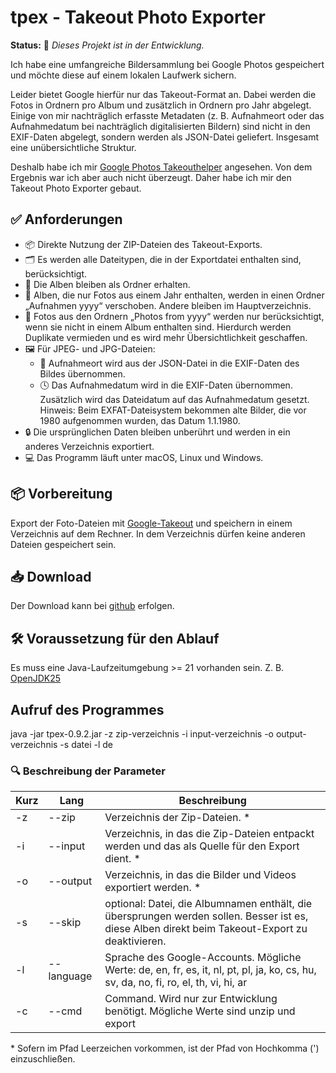 # tpex - Takeout Photo Exporter

**Status:** 🚧 _Dieses Projekt ist in der Entwicklung._

Ich habe eine umfangreiche Bildersammlung bei Google Photos gespeichert und möchte diese auf einem lokalen Laufwerk sichern.

Leider bietet Google hierfür nur das Takeout-Format an. Dabei werden die Fotos in Ordnern pro Album und zusätzlich in Ordnern pro Jahr abgelegt. Einige von mir nachträglich erfasste Metadaten (z. B. Aufnahmeort oder das Aufnahmedatum bei nachträglich digitalisierten Bildern) sind nicht in den EXIF-Daten abgelegt, sondern werden als JSON-Datei geliefert. Insgesamt eine unübersichtliche Struktur.

Deshalb habe ich mir  [Google Photos Takeouthelper](https://github.com/TheLastGimbus/GooglePhotosTakeoutHelper) angesehen. Von dem Ergebnis war ich aber auch nicht überzeugt. Daher habe ich mir den Takeout Photo Exporter gebaut.

## ✅ Anforderungen
- 📦 Direkte Nutzung der ZIP-Dateien des Takeout-Exports.
- 🗂️ Es werden alle Dateitypen, die in der Exportdatei enthalten sind, berücksichtigt.
- 📁 Die Alben bleiben als Ordner erhalten.
- 📅 Alben, die nur Fotos aus einem Jahr enthalten, werden in einen Ordner „Aufnahmen yyyy“ verschoben. Andere bleiben im Hauptverzeichnis.
- 🧹 Fotos aus den Ordnern „Photos from yyyy“ werden nur berücksichtigt, wenn sie nicht in einem Album enthalten sind. Hierdurch werden Duplikate vermieden und es wird mehr Übersichtlichkeit geschaffen.
- 🖼️ Für JPEG- und JPG-Dateien:
  - 📍 Aufnahmeort wird aus der JSON-Datei in die EXIF-Daten des Bildes übernommen.
  - 🕓 Das Aufnahmedatum wird in die EXIF-Daten übernommen. Zusätzlich wird das Dateidatum auf das Aufnahmedatum gesetzt. Hinweis: Beim EXFAT-Dateisystem bekommen alte Bilder, die vor 1980 aufgenommen wurden, das Datum 1.1.1980.
- 🔒 Die ursprünglichen Daten bleiben unberührt und werden in ein anderes Verzeichnis exportiert.
- 💻 Das Programm läuft unter macOS, Linux und Windows.

## 📦 Vorbereitung
Export der Foto-Dateien mit [Google-Takeout](https://support.google.com/accounts/answer/9666875?hl=de) und speichern in einem Verzeichnis auf dem Rechner. In dem Verzeichnis dürfen keine anderen Dateien gespeichert sein.

## 📥 Download 
Der Download kann bei [github](https://github.com/heinerjost/tpex/tags) erfolgen.

## 🛠️ Voraussetzung für den Ablauf
Es muss eine Java-Laufzeitumgebung >= 21 vorhanden sein. Z. B. [OpenJDK25](https://jdk.java.net/25/)

## Aufruf des Programmes
java -jar tpex-0.9.2.jar -z zip-verzeichnis -i input-verzeichnis -o output-verzeichnis -s datei -l de

### 🔍 Beschreibung der Parameter
|Kurz|Lang|Beschreibung|
|----|----|------------|
|-z|--zip| Verzeichnis der Zip-Dateien. *|
|-i|--input|Verzeichnis, in das die Zip-Dateien entpackt werden und das als Quelle für den Export dient. *| 
|-o|--output|Verzeichnis, in das die Bilder und Videos exportiert werden. *|
|-s|--skip|optional: Datei, die Albumnamen enthält, die übersprungen werden sollen. Besser ist es, diese Alben direkt beim Takeout-Export zu deaktivieren.|
|-l|--language|Sprache des Google-Accounts. Mögliche Werte: de, en, fr, es, it, nl, pt, pl, ja, ko, cs, hu, sv, da, no, fi, ro, el, th, vi, hi, ar|
|-c|--cmd| Command. Wird nur zur Entwicklung benötigt. Mögliche Werte sind unzip und export|
 
\* Sofern im Pfad Leerzeichen vorkommen, ist der Pfad von Hochkomma (') einzuschließen.
